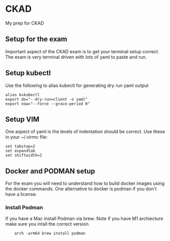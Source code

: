 # CKAD
My prep for CKAD

## Setup for the exam
Important aspect of the CKAD exam is to get your terminal setup correct.
The exam is very terminal driven with lots of yaml to paste and run.

## Setup kubectl

Use the following to alias kubectl for generating dry run yaml output

```
alias k=kubectl
export do="--dry-run=client -o yaml"
export now="--force --grace-period 0"
```

## Setup VIM

One aspect of yaml is the levels of indentation should be correct. Use these in your ~/.virmc file:

```
set tabstop=2
set expandtab
set shiftwidth=2
```

## Docker and PODMAN setup

For the exam you will need to understand how to build docker images using the docker commands.
One alternative to docker is podman if you don't have a license:

### Install Podman

If you have a Mac install Podman via brew:
Note if you have M1 archiecture make sure you intall the correct version.

```
    arch -arm64 brew install podman
```
    


